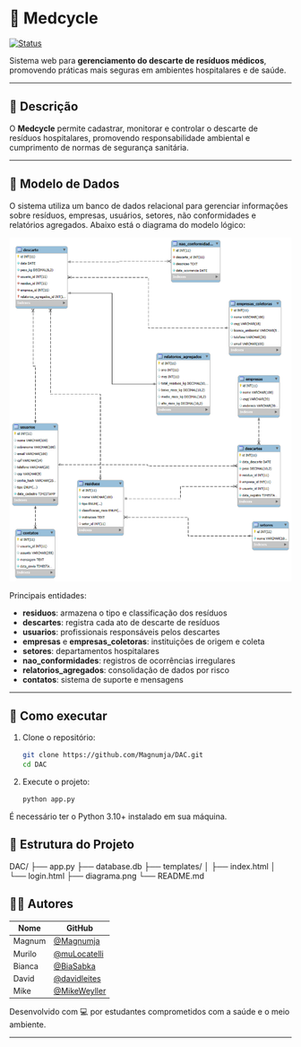 # 🏥 Medcycle

[![Status](https://img.shields.io/badge/status-em%20desenvolvimento-yellow)]()

Sistema web para **gerenciamento do descarte de resíduos médicos**, promovendo práticas mais seguras em ambientes hospitalares e de saúde.

---

## 📌 Descrição

O **Medcycle** permite cadastrar, monitorar e controlar o descarte de resíduos hospitalares, promovendo responsabilidade ambiental e cumprimento de normas de segurança sanitária.

---

## 🧩 Modelo de Dados

O sistema utiliza um banco de dados relacional para gerenciar informações sobre resíduos, empresas, usuários, setores, não conformidades e relatórios agregados. Abaixo está o diagrama do modelo lógico:

![Diagrama do Banco de Dados](diagrama.png)

Principais entidades:

- **residuos**: armazena o tipo e classificação dos resíduos  
- **descartes**: registra cada ato de descarte de resíduos  
- **usuarios**: profissionais responsáveis pelos descartes  
- **empresas** e **empresas_coletoras**: instituições de origem e coleta  
- **setores**: departamentos hospitalares  
- **nao_conformidades**: registros de ocorrências irregulares  
- **relatorios_agregados**: consolidação de dados por risco  
- **contatos**: sistema de suporte e mensagens  

---

## 🚀 Como executar

1. Clone o repositório:
   ```bash
   git clone https://github.com/Magnumja/DAC.git
   cd DAC

2. Execute o projeto:
   ```bash
   python app.py
   
É necessário ter o Python 3.10+ instalado em sua máquina.

## 📁 Estrutura do Projeto

DAC/
├── app.py
├── database.db
├── templates/
│   ├── index.html
│   └── login.html
├── diagrama.png
└── README.md


## 👨‍💻 Autores

| Nome   | GitHub                                         |
| ------ | ---------------------------------------------- |
| Magnum | [@Magnumja](https://github.com/Magnumja)       |
| Murilo | [@muLocatelli](https://github.com/muLocatelli) |
| Bianca | [@BiaSabka](https://github.com/BiaSabka)       |
| David  | [@davidleites](https://github.com/davidleites) |
|  Mike  | [@MikeWeyller](https://github.com/MikeWeyller) |

Desenvolvido com 💻 por estudantes comprometidos com a saúde e o meio ambiente.


---



